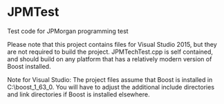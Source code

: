 # JPMTest
Test code for JPMorgan programming test

Please note that this project contains files for Visual Studio 2015,
but they are not required to build the project. JPMTechTest.cpp is
self contained, and should build on any platform that has a relatively
modern version of Boost installed.

Note for Visual Studio:
The project files assume that Boost is installed in C:\boost_1_63_0.
You will have to adjust the additional include directories and
link directories if Boost is installed elsewhere.
